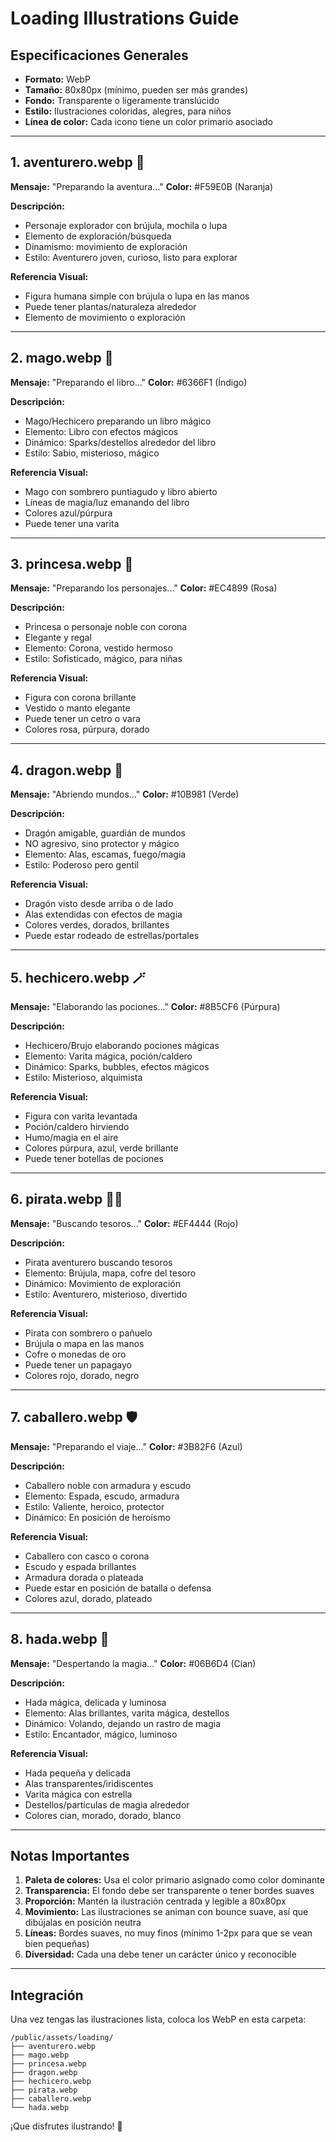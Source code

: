 # Loading Illustrations Guide

## Especificaciones Generales
- **Formato:** WebP
- **Tamaño:** 80x80px (mínimo, pueden ser más grandes)
- **Fondo:** Transparente o ligeramente translúcido
- **Estilo:** Ilustraciones coloridas, alegres, para niños
- **Línea de color:** Cada icono tiene un color primario asociado

---

## 1. **aventurero.webp** 🧭
**Mensaje:** "Preparando la aventura..."
**Color:** #F59E0B (Naranja)

**Descripción:**
- Personaje explorador con brújula, mochila o lupa
- Elemento de exploración/búsqueda
- Dinamismo: movimiento de exploración
- Estilo: Aventurero joven, curioso, listo para explorar

**Referencia Visual:**
- Figura humana simple con brújula o lupa en las manos
- Puede tener plantas/naturaleza alrededor
- Elemento de movimiento o exploración

---

## 2. **mago.webp** 🧙
**Mensaje:** "Preparando el libro..."
**Color:** #6366F1 (Índigo)

**Descripción:**
- Mago/Hechicero preparando un libro mágico
- Elemento: Libro con efectos mágicos
- Dinámico: Sparks/destellos alrededor del libro
- Estilo: Sabio, misterioso, mágico

**Referencia Visual:**
- Mago con sombrero puntiagudo y libro abierto
- Líneas de magia/luz emanando del libro
- Colores azul/púrpura
- Puede tener una varita

---

## 3. **princesa.webp** 👑
**Mensaje:** "Preparando los personajes..."
**Color:** #EC4899 (Rosa)

**Descripción:**
- Princesa o personaje noble con corona
- Elegante y regal
- Elemento: Corona, vestido hermoso
- Estilo: Sofisticado, mágico, para niñas

**Referencia Visual:**
- Figura con corona brillante
- Vestido o manto elegante
- Puede tener un cetro o vara
- Colores rosa, púrpura, dorado

---

## 4. **dragon.webp** 🐉
**Mensaje:** "Abriendo mundos..."
**Color:** #10B981 (Verde)

**Descripción:**
- Dragón amigable, guardián de mundos
- NO agresivo, sino protector y mágico
- Elemento: Alas, escamas, fuego/magia
- Estilo: Poderoso pero gentil

**Referencia Visual:**
- Dragón visto desde arriba o de lado
- Alas extendidas con efectos de magia
- Colores verdes, dorados, brillantes
- Puede estar rodeado de estrellas/portales

---

## 5. **hechicero.webp** 🪄
**Mensaje:** "Elaborando las pociones..."
**Color:** #8B5CF6 (Púrpura)

**Descripción:**
- Hechicero/Brujo elaborando pociones mágicas
- Elemento: Varita mágica, poción/caldero
- Dinámico: Sparks, bubbles, efectos mágicos
- Estilo: Misterioso, alquimista

**Referencia Visual:**
- Figura con varita levantada
- Poción/caldero hirviendo
- Humo/magia en el aire
- Colores púrpura, azul, verde brillante
- Puede tener botellas de pociones

---

## 6. **pirata.webp** 🏴‍☠️
**Mensaje:** "Buscando tesoros..."
**Color:** #EF4444 (Rojo)

**Descripción:**
- Pirata aventurero buscando tesoros
- Elemento: Brújula, mapa, cofre del tesoro
- Dinámico: Movimiento de exploración
- Estilo: Aventurero, misterioso, divertido

**Referencia Visual:**
- Pirata con sombrero o pañuelo
- Brújula o mapa en las manos
- Cofre o monedas de oro
- Puede tener un papagayo
- Colores rojo, dorado, negro

---

## 7. **caballero.webp** 🛡️
**Mensaje:** "Preparando el viaje..."
**Color:** #3B82F6 (Azul)

**Descripción:**
- Caballero noble con armadura y escudo
- Elemento: Espada, escudo, armadura
- Estilo: Valiente, heroico, protector
- Dinámico: En posición de heroísmo

**Referencia Visual:**
- Caballero con casco o corona
- Escudo y espada brillantes
- Armadura dorada o plateada
- Puede estar en posición de batalla o defensa
- Colores azul, dorado, plateado

---

## 8. **hada.webp** 🧚
**Mensaje:** "Despertando la magia..."
**Color:** #06B6D4 (Cian)

**Descripción:**
- Hada mágica, delicada y luminosa
- Elemento: Alas brillantes, varita mágica, destellos
- Dinámico: Volando, dejando un rastro de magia
- Estilo: Encantador, mágico, luminoso

**Referencia Visual:**
- Hada pequeña y delicada
- Alas transparentes/iridiscentes
- Varita mágica con estrella
- Destellos/partículas de magia alrededor
- Colores cian, morado, dorado, blanco

---

## Notas Importantes

1. **Paleta de colores:** Usa el color primario asignado como color dominante
2. **Transparencia:** El fondo debe ser transparente o tener bordes suaves
3. **Proporción:** Mantén la ilustración centrada y legible a 80x80px
4. **Movimiento:** Las ilustraciones se animan con bounce suave, así que dibújalas en posición neutra
5. **Líneas:** Bordes suaves, no muy finos (mínimo 1-2px para que se vean bien pequeñas)
6. **Diversidad:** Cada una debe tener un carácter único y reconocible

---

## Integración

Una vez tengas las ilustraciones lista, coloca los WebP en esta carpeta:
```
/public/assets/loading/
├── aventurero.webp
├── mago.webp
├── princesa.webp
├── dragon.webp
├── hechicero.webp
├── pirata.webp
├── caballero.webp
└── hada.webp
```

¡Que disfrutes ilustrando! 🎨
